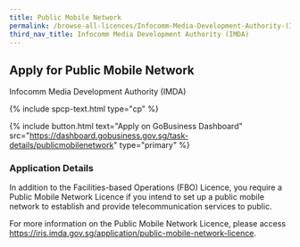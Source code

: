 ```yaml
---
title: Public Mobile Network
permalink: /browse-all-licences/Infocomm-Media-Development-Authority-(IMDA)/Public-Mobile-Network
third_nav_title: Infocomm Media Development Authority (IMDA)
---
```


## Apply for Public Mobile Network

Infocomm Media Development Authority (IMDA)

{% include spcp-text.html type="cp" %}

{% include button.html text="Apply on GoBusiness Dashboard" src="https://dashboard.gobusiness.gov.sg/task-details/publicmobilenetwork" type="primary" %}

<H3>Application Details</H3>

<p>In addition to the Facilities-based Operations (FBO) Licence, you require a Public Mobile Network Licence if you intend to set up a public mobile network to establish and provide telecommunication services to public.
</p><p>
For more information on the Public Mobile Network Licence, please access <a href="https://iris.imda.gov.sg/application/public-mobile-network-licence">https://iris.imda.gov.sg/application/public-mobile-network-licence</a>.
</p>


